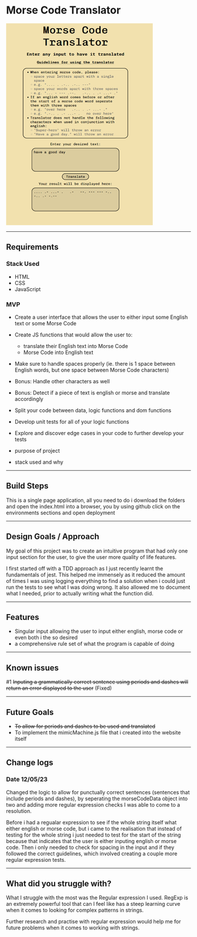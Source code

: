 # Morse Code Translator

<!-- {add test badges here, all projects you build from here on out will have tests, therefore you should have github workflow badges at the top of your repositories: [Github Workflow Badges](https://docs.github.com/en/actions/monitoring-and-troubleshooting-workflows/adding-a-workflow-status-badge)} -->

<img src="./assets/morse-code-translator-webpage.png" alt="snippet of morse code translator" width="400px" height="550px">

---

## Requirements

### Stack Used

- HTML
- CSS
- JavaScript

### MVP

- Create a user interface that allows the user to either input some English text or some Morse Code
- Create JS functions that would allow the user to:

  - translate their English text into Morse Code
  - Morse Code into English text

- Make sure to handle spaces properly (ie. there is 1 space between English words, but one space between Morse Code characters)

- Bonus: Handle other characters as well
- Bonus: Detect if a piece of text is english or morse and translate accordingly

- Split your code between data, logic functions and dom functions
- Develop unit tests for all of your logic functions
- Explore and discover edge cases in your code to further develop your tests

- purpose of project
- stack used and why

---

## Build Steps

This is a single page application, all you need to do i download the folders and open the index.html into a browser, you by using github click on the environments sections and open deployment

---

## Design Goals / Approach

My goal of this project was to create an intuitive program that had only one input section for the user, to give the user more quality of life features.

I first started off with a TDD approach as I just recently learnt the fundamentals of jest. This helped me immensely as it reduced the amount of times I was using logging everything to find a solution when i could just run the tests to see what I was doing wrong. It also allowed me to document what I needed, prior to actually writing what the function did.

---

## Features

- Singular input allowing the user to input either english, morse code or even both i the so desired
- a comprehensive rule set of what the program is capable of doing

---

## Known issues

#1 ~~Inputing a grammatically correct sentence using periods and dashes will return an error displayed to the user~~ (Fixed)

---

## Future Goals

- ~~To allow for periods and dashes to be used and translated~~
- To implement the mimicMachine.js file that i created into the website itself

---

## Change logs

### Date 12/05/23

Changed the logic to allow for punctually correct sentences (sentences that include periods and dashes), by seperating the morseCodeData object into two and adding more regular expression checks I was able to come to a resolution.

Before i had a regualar expression to see if the whole string itself what either english or morse code, but i came to the realisation that instead of testing for the whole string i just needed to test for the start of the string because that indicates that the user is either inputing english or morse code. Then i only needed to check for spacing in the input and if they followed the correct guidelines, which involved creating a couple more regular expression tests.

---

## What did you struggle with?

What I struggle with the most was the Regular expression I used. RegExp is an extremely powerful tool that can I feel like has a steep learning curve when it comes to looking for complex patterns in strings.

Further research and practise with regular expression would help me for future problems when it comes to working with strings.
